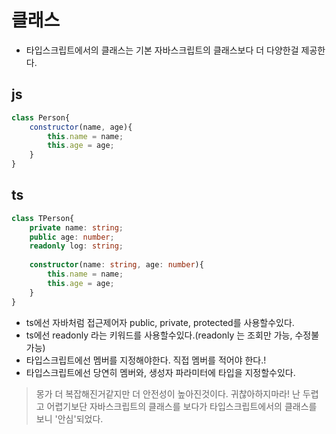 # 클래스
- 타입스크립트에서의 클래스는 기본 자바스크립트의 클래스보다 더 다양한걸 제공한다.

## js
```javascript
class Person{
    constructor(name, age){
        this.name = name;
        this.age = age;
    }
}
```
## ts

```typescript
class TPerson{
    private name: string;
    public age: number;
    readonly log: string;
    
    constructor(name: string, age: number){
        this.name = name;
        this.age = age;
    }
}

```
- ts에선 자바처럼 접근제어자 public, private, protected를 사용할수있다.
- ts에선 readonly 라는 키워드를 사용할수있다.(readonly 는 조회만 가능, 수정불가능)
- 타입스크립트에선 멤버를 지정해야한다. 직접 멤버를 적어야 한다.!
- 타입스크립트에선 당연히 멤버와, 생성자 파라미터에 타입을 지정할수있다.

> 몽가 더 복잡해진거같지만 더 안전성이 높아진것이다. 귀찮아하지마라! 난 두렵고 어렵기보단 자바스크립트의 클래스를 보다가 타입스크립트에서의 클래스를 보니 '안심'되었다.